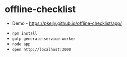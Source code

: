 # offline-checklist

* Demo - https://pkelly.github.io/offline-checklist/app/

- `npm install`
- `gulp generate-service-worker`
- `node app`
- `open http://localhost:3000`

